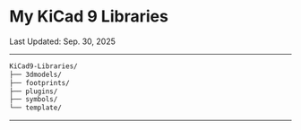 # My KiCad 9 Libraries

Last Updated: Sep. 30, 2025

---

```md
KiCad9-Libraries/
├── 3dmodels/
├── footprints/
├── plugins/
├── symbols/
└── template/
```

---
